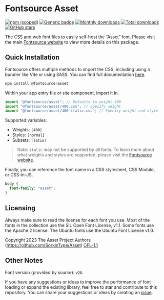 # Fontsource Asset

[![npm (scoped)](https://img.shields.io/npm/v/@fontsource/asset?color=brightgreen)](https://www.npmjs.com/package/@fontsource/asset) [![Generic badge](https://img.shields.io/badge/fontsource-passing-brightgreen)](https://github.com/fontsource/fontsource) [![Monthly downloads](https://badgen.net/npm/dm/@fontsource/asset)](https://github.com/fontsource/fontsource) [![Total downloads](https://badgen.net/npm/dt/@fontsource/asset)](https://github.com/fontsource/fontsource) [![GitHub stars](https://img.shields.io/github/stars/fontsource/fontsource.svg?style=social&label=Star)](https://github.com/fontsource/fontsource/stargazers)

The CSS and web font files to easily self-host the “Asset” font. Please visit the main [Fontsource website](https://fontsource.org/fonts/asset) to view more details on this package.

## Quick Installation

Fontsource offers multiple methods to import the CSS, including using a bundler like Vite or using SASS. You can find full documentation [here](https://fontsource.org/docs/getting-started/introduction).

```javascript
npm install @fontsource/asset
```

Within your app entry file or site component, import it in.

```javascript
import "@fontsource/asset"; // Defaults to weight 400
import "@fontsource/asset/400.css"; // Specify weight
import "@fontsource/asset/400-italic.css"; // Specify weight and style
```

Supported variables:
- Weights: `[400]`
- Styles: `[normal]`
- Subsets: `[latin]`

> Note: `italic` may not be supported by all fonts. To learn more about what weights and styles are supported, please visit the [Fontsource website](https://fontsource.org/fonts/asset).

Finally, you can reference the font name in a CSS stylesheet, CSS Module, or CSS-in-JS.

```css
body {
  font-family: "Asset";
}
```

## Licensing
Always make sure to read the license for each font you use. Most of the fonts in the collection use the SIL Open Font License, v1.1. Some fonts use the Apache 2 license. The Ubuntu fonts use the Ubuntu Font License v1.0.

Copyright 2023 The Asset Project Authors (https://github.com/SorkinType/Asset)
[OFL-1.1](http://scripts.sil.org/OFL)

## Other Notes
Font version (provided by source): `v28`.

If you have any suggestions or ideas to improve the performance of font loading or expand the existing library, feel free to star and contribute to this repository. You can share your suggestions or ideas by creating an [issue](https://github.com/fontsource/fontsource/issues).